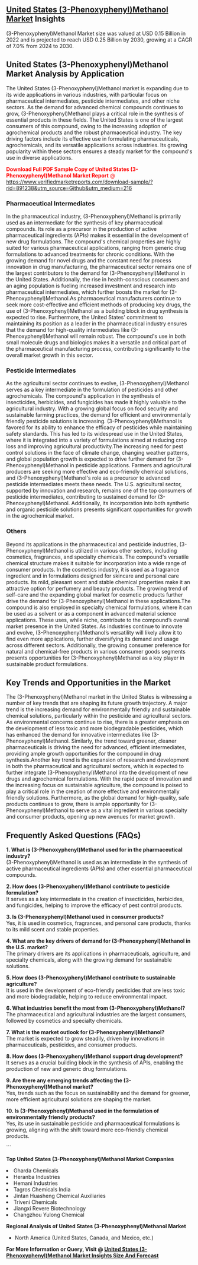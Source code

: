 <h2><a href="https://www.verifiedmarketreports.com/download-sample/?rid=891238&amp;utm_source=Github&amp;utm_medium=216" target="_blank">United States (3-Phenoxyphenyl)Methanol Market</a> Insights</h2><p>(3-Phenoxyphenyl)Methanol Market size was valued at USD 0.15 Billion in 2022 and is projected to reach USD 0.25 Billion by 2030, growing at a CAGR of 7.0% from 2024 to 2030.</p><p><h2>United States (3-Phenoxyphenyl)Methanol Market Analysis by Application</h2><p>The United States (3-Phenoxyphenyl)Methanol market is expanding due to its wide applications in various industries, with particular focus on pharmaceutical intermediates, pesticide intermediates, and other niche sectors. As the demand for advanced chemical compounds continues to grow, (3-Phenoxyphenyl)Methanol plays a critical role in the synthesis of essential products in these fields. The United States is one of the largest consumers of this compound, owing to the increasing adoption of agrochemical products and the robust pharmaceutical industry. The key driving factors include its effective use in formulating pharmaceuticals, agrochemicals, and its versatile applications across industries. Its growing popularity within these sectors ensures a steady market for the compound's use in diverse applications.<p><span class=""><span style="color: #ff0000;"><strong>Download Full PDF Sample Copy of United States (3-Phenoxyphenyl)Methanol Market Report</strong> @ </span><a href="https://www.verifiedmarketreports.com/download-sample/?rid=891238&amp;utm_source=Github&amp;utm_medium=216" target="_blank">https://www.verifiedmarketreports.com/download-sample/?rid=891238&amp;utm_source=Github&amp;utm_medium=216</a></span></p></p><h3>Pharmaceutical Intermediates</h3><p>In the pharmaceutical industry, (3-Phenoxyphenyl)Methanol is primarily used as an intermediate for the synthesis of key pharmaceutical compounds. Its role as a precursor in the production of active pharmaceutical ingredients (APIs) makes it essential in the development of new drug formulations. The compound's chemical properties are highly suited for various pharmaceutical applications, ranging from generic drug formulations to advanced treatments for chronic conditions. With the growing demand for novel drugs and the constant need for process innovation in drug manufacturing, the pharmaceutical sector remains one of the largest contributors to the demand for (3-Phenoxyphenyl)Methanol in the United States. Additionally, the rise in health-conscious consumers and an aging population is fueling increased investment and research into pharmaceutical intermediates, which further boosts the market for (3-Phenoxyphenyl)Methanol.As pharmaceutical manufacturers continue to seek more cost-effective and efficient methods of producing key drugs, the use of (3-Phenoxyphenyl)Methanol as a building block in drug synthesis is expected to rise. Furthermore, the United States' commitment to maintaining its position as a leader in the pharmaceutical industry ensures that the demand for high-quality intermediates like (3-Phenoxyphenyl)Methanol will remain robust. The compound's use in both small molecule drugs and biologics makes it a versatile and critical part of the pharmaceutical manufacturing process, contributing significantly to the overall market growth in this sector.</p><h3>Pesticide Intermediates</h3><p>As the agricultural sector continues to evolve, (3-Phenoxyphenyl)Methanol serves as a key intermediate in the formulation of pesticides and other agrochemicals. The compound's application in the synthesis of insecticides, herbicides, and fungicides has made it highly valuable to the agricultural industry. With a growing global focus on food security and sustainable farming practices, the demand for efficient and environmentally friendly pesticide solutions is increasing. (3-Phenoxyphenyl)Methanol is favored for its ability to enhance the efficacy of pesticides while maintaining safety standards. This has led to its widespread use in the United States, where it is integrated into a variety of formulations aimed at reducing crop loss and improving agricultural productivity.The increasing need for pest control solutions in the face of climate change, changing weather patterns, and global population growth is expected to drive further demand for (3-Phenoxyphenyl)Methanol in pesticide applications. Farmers and agricultural producers are seeking more effective and eco-friendly chemical solutions, and (3-Phenoxyphenyl)Methanol's role as a precursor to advanced pesticide intermediates meets these needs. The U.S. agricultural sector, supported by innovation and research, remains one of the top consumers of pesticide intermediates, contributing to sustained demand for (3-Phenoxyphenyl)Methanol. Additionally, its incorporation into both synthetic and organic pesticide solutions presents significant opportunities for growth in the agrochemical market.</p><h3>Others</h3><p>Beyond its applications in the pharmaceutical and pesticide industries, (3-Phenoxyphenyl)Methanol is utilized in various other sectors, including cosmetics, fragrances, and specialty chemicals. The compound's versatile chemical structure makes it suitable for incorporation into a wide range of consumer products. In the cosmetics industry, it is used as a fragrance ingredient and in formulations designed for skincare and personal care products. Its mild, pleasant scent and stable chemical properties make it an attractive option for perfumery and beauty products. The growing trend of self-care and the expanding global market for cosmetic products further drive the demand for (3-Phenoxyphenyl)Methanol in these applications.The compound is also employed in specialty chemical formulations, where it can be used as a solvent or as a component in advanced material science applications. These uses, while niche, contribute to the compound’s overall market presence in the United States. As industries continue to innovate and evolve, (3-Phenoxyphenyl)Methanol’s versatility will likely allow it to find even more applications, further diversifying its demand and usage across different sectors. Additionally, the growing consumer preference for natural and chemical-free products in various consumer goods segments presents opportunities for (3-Phenoxyphenyl)Methanol as a key player in sustainable product formulations.</p><h2>Key Trends and Opportunities in the Market</h2><p>The (3-Phenoxyphenyl)Methanol market in the United States is witnessing a number of key trends that are shaping its future growth trajectory. A major trend is the increasing demand for environmentally friendly and sustainable chemical solutions, particularly within the pesticide and agricultural sectors. As environmental concerns continue to rise, there is a greater emphasis on the development of less toxic and more biodegradable pesticides, which has enhanced the demand for innovative intermediates like (3-Phenoxyphenyl)Methanol. Similarly, the trend toward greener, cleaner pharmaceuticals is driving the need for advanced, efficient intermediates, providing ample growth opportunities for the compound in drug synthesis.Another key trend is the expansion of research and development in both the pharmaceutical and agricultural sectors, which is expected to further integrate (3-Phenoxyphenyl)Methanol into the development of new drugs and agrochemical formulations. With the rapid pace of innovation and the increasing focus on sustainable agriculture, the compound is poised to play a critical role in the creation of more effective and environmentally friendly solutions. Furthermore, as the global demand for high-quality, safe products continues to grow, there is ample opportunity for (3-Phenoxyphenyl)Methanol to serve as a vital ingredient in various specialty and consumer products, opening up new avenues for market growth.</p><h2>Frequently Asked Questions (FAQs)</h2><p><strong>1. What is (3-Phenoxyphenyl)Methanol used for in the pharmaceutical industry?</strong><br> (3-Phenoxyphenyl)Methanol is used as an intermediate in the synthesis of active pharmaceutical ingredients (APIs) and other essential pharmaceutical compounds.</p><p><strong>2. How does (3-Phenoxyphenyl)Methanol contribute to pesticide formulation?</strong><br> It serves as a key intermediate in the creation of insecticides, herbicides, and fungicides, helping to improve the efficacy of pest control products.</p><p><strong>3. Is (3-Phenoxyphenyl)Methanol used in consumer products?</strong><br> Yes, it is used in cosmetics, fragrances, and personal care products, thanks to its mild scent and stable properties.</p><p><strong>4. What are the key drivers of demand for (3-Phenoxyphenyl)Methanol in the U.S. market?</strong><br> The primary drivers are its applications in pharmaceuticals, agriculture, and specialty chemicals, along with the growing demand for sustainable solutions.</p><p><strong>5. How does (3-Phenoxyphenyl)Methanol contribute to sustainable agriculture?</strong><br> It is used in the development of eco-friendly pesticides that are less toxic and more biodegradable, helping to reduce environmental impact.</p><p><strong>6. What industries benefit the most from (3-Phenoxyphenyl)Methanol?</strong><br> The pharmaceutical and agricultural industries are the largest consumers, followed by cosmetics and specialty chemicals.</p><p><strong>7. What is the market outlook for (3-Phenoxyphenyl)Methanol?</strong><br> The market is expected to grow steadily, driven by innovations in pharmaceuticals, pesticides, and consumer products.</p><p><strong>8. How does (3-Phenoxyphenyl)Methanol support drug development?</strong><br> It serves as a crucial building block in the synthesis of APIs, enabling the production of new and generic drug formulations.</p><p><strong>9. Are there any emerging trends affecting the (3-Phenoxyphenyl)Methanol market?</strong><br> Yes, trends such as the focus on sustainability and the demand for greener, more efficient agricultural solutions are shaping the market.</p><p><strong>10. Is (3-Phenoxyphenyl)Methanol used in the formulation of environmentally friendly products?</strong><br> Yes, its use in sustainable pesticide and pharmaceutical formulations is growing, aligning with the shift toward more eco-friendly chemical products.</p>```</p><p><strong>Top United States (3-Phenoxyphenyl)Methanol Market Companies</strong></p><div data-test-id=""><p><li>Gharda Chemicals</li><li> Heranba Industries</li><li> Hemani Industries</li><li> Tagros Chemicals India</li><li> Jintan Huasheng Chemical Auxiliaries</li><li> Triveni Chemicals</li><li> Jiangxi Revere Biotechnology</li><li> Changzhou Yulong Chemical</li></p><div><strong>Regional Analysis of&nbsp;United States (3-Phenoxyphenyl)Methanol Market</strong></div><ul><li dir="ltr"><p dir="ltr">North America&nbsp;(United States, Canada, and Mexico, etc.)</p></li></ul><p><strong>For More Information or Query, Visit @&nbsp;</strong><strong><a href="https://www.verifiedmarketreports.com/product/3-phenoxyphenyl-methanol-market/?utm_source=Github&amp;utm_medium=216" target="_blank">United States (3-Phenoxyphenyl)Methanol Market Insights Size And Forecast</a></strong></p></div>
